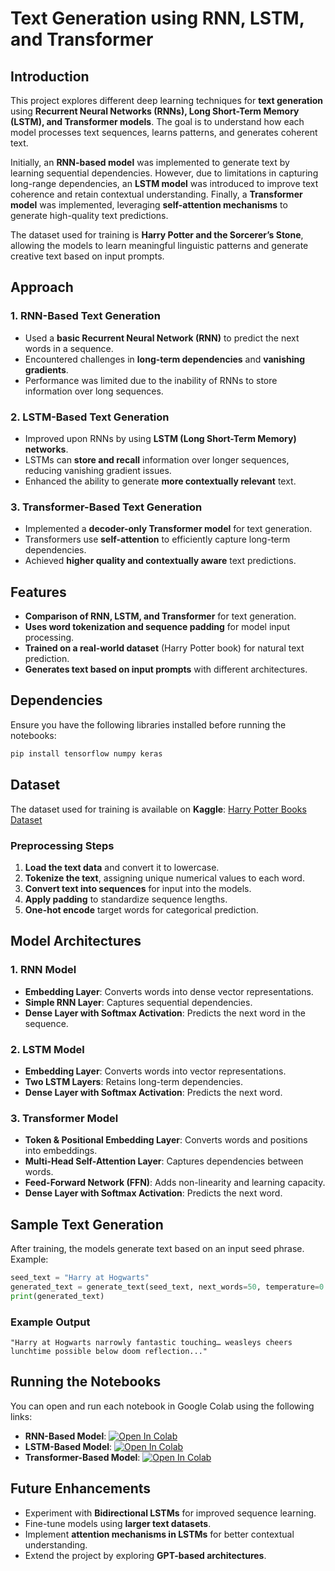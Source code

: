 # Text Generation using RNN, LSTM, and Transformer

## Introduction

This project explores different deep learning techniques for **text generation** using **Recurrent Neural Networks (RNNs), Long Short-Term Memory (LSTM), and Transformer models**. The goal is to understand how each model processes text sequences, learns patterns, and generates coherent text.

Initially, an **RNN-based model** was implemented to generate text by learning sequential dependencies. However, due to limitations in capturing long-range dependencies, an **LSTM model** was introduced to improve text coherence and retain contextual understanding. Finally, a **Transformer model** was implemented, leveraging **self-attention mechanisms** to generate high-quality text predictions.

The dataset used for training is **Harry Potter and the Sorcerer’s Stone**, allowing the models to learn meaningful linguistic patterns and generate creative text based on input prompts.

## Approach

### **1. RNN-Based Text Generation**
- Used a **basic Recurrent Neural Network (RNN)** to predict the next words in a sequence.
- Encountered challenges in **long-term dependencies** and **vanishing gradients**.
- Performance was limited due to the inability of RNNs to store information over long sequences.

### **2. LSTM-Based Text Generation**
- Improved upon RNNs by using **LSTM (Long Short-Term Memory) networks**.
- LSTMs can **store and recall** information over longer sequences, reducing vanishing gradient issues.
- Enhanced the ability to generate **more contextually relevant** text.

### **3. Transformer-Based Text Generation**
- Implemented a **decoder-only Transformer model** for text generation.
- Transformers use **self-attention** to efficiently capture long-term dependencies.
- Achieved **higher quality and contextually aware** text predictions.

## Features

- **Comparison of RNN, LSTM, and Transformer** for text generation.
- **Uses word tokenization and sequence padding** for model input processing.
- **Trained on a real-world dataset** (Harry Potter book) for natural text prediction.
- **Generates text based on input prompts** with different architectures.

## Dependencies

Ensure you have the following libraries installed before running the notebooks:

```bash
pip install tensorflow numpy keras
```

## Dataset

The dataset used for training is available on **Kaggle**: [Harry Potter Books Dataset](https://www.kaggle.com/datasets/shubhammaindola/harry-potter-books)

### Preprocessing Steps

1. **Load the text data** and convert it to lowercase.
2. **Tokenize the text**, assigning unique numerical values to each word.
3. **Convert text into sequences** for input into the models.
4. **Apply padding** to standardize sequence lengths.
5. **One-hot encode** target words for categorical prediction.

## Model Architectures

### **1. RNN Model**
- **Embedding Layer**: Converts words into dense vector representations.
- **Simple RNN Layer**: Captures sequential dependencies.
- **Dense Layer with Softmax Activation**: Predicts the next word in the sequence.

### **2. LSTM Model**
- **Embedding Layer**: Converts words into vector representations.
- **Two LSTM Layers**: Retains long-term dependencies.
- **Dense Layer with Softmax Activation**: Predicts the next word.

### **3. Transformer Model**
- **Token & Positional Embedding Layer**: Converts words and positions into embeddings.
- **Multi-Head Self-Attention Layer**: Captures dependencies between words.
- **Feed-Forward Network (FFN)**: Adds non-linearity and learning capacity.
- **Dense Layer with Softmax Activation**: Predicts the next word.

## Sample Text Generation

After training, the models generate text based on an input seed phrase. Example:

```python
seed_text = "Harry at Hogwarts"
generated_text = generate_text(seed_text, next_words=50, temperature=0.7)
print(generated_text)
```

### Example Output
```
"Harry at Hogwarts narrowly fantastic touching… weasleys cheers lunchtime possible below doom reflection..."
```

## Running the Notebooks

You can open and run each notebook in Google Colab using the following links:

- **RNN-Based Model**: [![Open In Colab](https://colab.research.google.com/assets/colab-badge.svg)](https://github.com/gowtamyreddy/NLP/tree/main/RNN)
- **LSTM-Based Model**: [![Open In Colab](https://colab.research.google.com/assets/colab-badge.svg)](https://github.com/gowtamyreddy/NLP/tree/main/LSTM)
- **Transformer-Based Model**: [![Open In Colab](https://colab.research.google.com/assets/colab-badge.svg)](https://github.com/gowtamyreddy/NLP/tree/main/Transformer)

## Future Enhancements

- Experiment with **Bidirectional LSTMs** for improved sequence learning.
- Fine-tune models using **larger text datasets**.
- Implement **attention mechanisms in LSTMs** for better contextual understanding.
- Extend the project by exploring **GPT-based architectures**.


